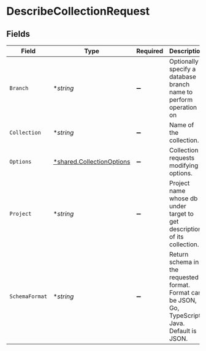 # DescribeCollectionRequest


## Fields

| Field                                                                                             | Type                                                                                              | Required                                                                                          | Description                                                                                       |
| ------------------------------------------------------------------------------------------------- | ------------------------------------------------------------------------------------------------- | ------------------------------------------------------------------------------------------------- | ------------------------------------------------------------------------------------------------- |
| `Branch`                                                                                          | **string*                                                                                         | :heavy_minus_sign:                                                                                | Optionally specify a database branch name to perform operation on                                 |
| `Collection`                                                                                      | **string*                                                                                         | :heavy_minus_sign:                                                                                | Name of the collection.                                                                           |
| `Options`                                                                                         | [*shared.CollectionOptions](../../models/shared/collectionoptions.md)                             | :heavy_minus_sign:                                                                                | Collection requests modifying options.                                                            |
| `Project`                                                                                         | **string*                                                                                         | :heavy_minus_sign:                                                                                | Project name whose db is under target to get description of its collection.                       |
| `SchemaFormat`                                                                                    | **string*                                                                                         | :heavy_minus_sign:                                                                                | Return schema in the requested format. Format can be JSON, Go, TypeScript, Java. Default is JSON. |